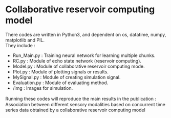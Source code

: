 # Collaborative reservoir computing model  
There codes are written in Python3, and dependent on os, datatime, numpy, matplotlib and PIL.  
They include :

- Run_Main.py : Training neural network for learning multiple chunks.
- RC.py : Module of echo state network (reservoir computing).
- Model.py : Module of collaborative reservoir computing mode.
- Plot.py : Module of plotting signals or results.
- MySignal.py : Module of creating simulation signal.
- Evaluation.py : Module of evaluating method.
- /img : Images for simulation.

Running these codes will reproduce the main results in the publication :　  
Association between different sensory modalities based on concurrent time series data obtained by a collaborative reservoir computing model 
